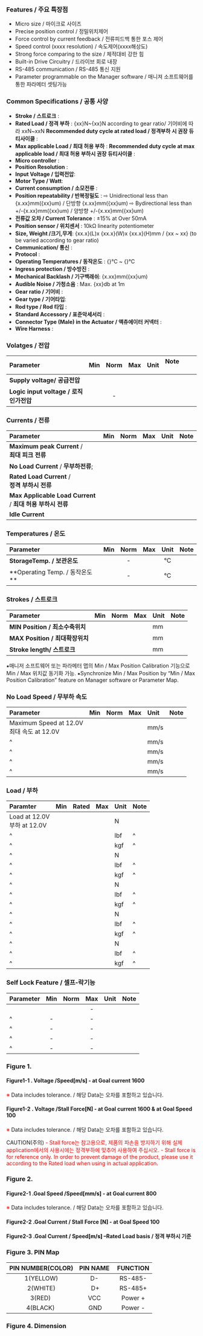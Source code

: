 ### Features / 주요 특장점
-  Micro size / 마이크로 사이즈
-  Precise position control / 정밀위치제어
-  Force control by current feedback / 전류피드백 통한 포스 제어
-  Speed control (xxxx resolution) / 속도제어(xxxx해상도)
-  Strong force comparing to the size / 체적대비 강한 힘
-  Built-in Drive Circuitry / 드라이브 회로 내장
-  RS-485 communication / RS-485 통신 지원
-  Parameter programmable on the Manager software 
  / 매니져 소프트웨어를 통한 파라메터 셋팅가능

### Common Specifications / 공통 사양
-  **Stroke / 스트로크** :
-  **Rated Load / 정격 부하** : {xx}N~{xx}N according to gear ratio/ 기어비에 따라 xxN~xxN
   **Recommended duty cycle at rated load / 정격부하 시 권장 듀티사이클** :
-  **Max applicable Load / 최대 허용 부하** : 
   **Recommended duty cycle at max applicable load / 최대 허용 부하시 권장 듀티사이클** :
-  **Micro controller** : 
-  **Position Resolution** : 
-  **Input Voltage / 입력전압**: 
-  **Motor Type / Watt**: 
-  **Current consumption / 소모전류** :
-  **Position repeatability / 반복정밀도** :
  ⇨ Unidirectional less than {x.xx}mm({xx}um) / 단방향 {x.xx}mm({xx}um)
  ⇨ Bydirectional less than +/-{x.xx}mm({xx}um) / 양방향 +/-{x.xx}mm({xx}um)
-  **전류값 오차 / Current Tolerance** : ±15% at Over 50mA
-  **Position sensor / 위치센서** : 10kΩ linearity potentiometer
-  **Size, Weight /크기,무게**: {xx.x}(L)x {xx.x}(W)x {xx.x}(H)mm / {xx ~ xx} (to be varied according to gear ratio)
-  **Communication/ 통신** : 
-  **Protocol** :  
-  **Operating Temperatures / 동작온도** : {}℃ ~ {}℃
-  **Ingress protection / 방수방진** : 
-  **Mechanical Backlash / 기구백래쉬**: {x.xx}mm({xx}um)
-  **Audible Noise / 가청소음** : Max. {xx}db at 1m
-  **Gear ratio / 기어비** : 
-  **Gear type / 기어타입**: 
- **Rod type / Rod 타입** :
- **Standard Accessory / 표준악세서리** :
- **Connector Type (Male) in the Actuator / 액츄에이터 커넥터** : 
- **Wire Harness** : 

### Volatges / 전압

|   Parameter                                    |       Min                    |       Norm         |       Max          |     Unit         |   Note&nbsp; &nbsp; &nbsp; &nbsp; &nbsp; &nbsp; &nbsp;   |
|:-----------------------------------------------|:----------------------------:|:------------------:|:------------------:|:----------------:|:---------------------------------------------------------|
|  **Supply voltage/ 공급전압**                      |                              |                    |                    |                  |                                                          |
|  **Logic input voltage / 로직인가전압**              |                              |        -           |                    |                  |                                                          |  

### Currents / 전류

|   Parameter                                                                                                                                                                                                                  |     Min     |     Norm               |     Max        |     Unit        |     Note                                                                                                            |
|:-----------------------------------------------------------------------------------------------------------------------------------------------------------------------------------------------------------------------------|:-----------:|:----------------------:|:--------------:|:----------------|:--------------------------------------------------------------------------------------------------------------------|
|        <div>**Maximum peak Current** /&nbsp;</div><div>**최대 피크 전류**</div>                                                                                                                                                    |             |                        |                |                 |                                                                                                                     |
|    **No Load Current** / **무부하전류**;                                                                                                                                                                                          |             |                        |                |                 |                                                                                                                     |
|        <div>**Rated Load Current** /&nbsp;</div><div>**정격 부하시 전류**</div>                                                                                                                                                     |             |                        |                |                 |      <div><br></div>                                                                                                |
|        <div>**Max Applicable Load Current**&nbsp;</div><div>/ **최대 허용 부하시 전류**</div>                                                                                                                                         |             |                        |                |                 |      <div><br></div>                                                                                                |
|    **Idle Current**                                                                                                                                                                                                          |             |                        |                |                 |                                                                                                                     |  

### Temperatures / 온도

|  Parameter                    |  Min  |  Norm  |  Max  |  Unit  |  Note  |
|:------------------------------|:-----:|:------:|:------|:------:|:-------|
|  **StorageTemp. / 보관온도**      |       |   -    |       |   ℃    |        |
|  **Operating Temp. / 동작온도 **  |       |   -    |       |   ℃    |        |  

### Strokes / 스트로크

| Parameter                 | Min | Norm | Max | Unit | Note                          |
|:--------------------------|:----|:-----|:----|:-----|:------------------------------|
| **MIN Position / 최소수축위치** |     |      |     |  mm  |                               |
| **MAX Position / 최대확장위치** |     |      |     |  mm  |                               |
| **Stroke length/ 스트로크**   |     |      |     |  mm  |                               |  

⁕매니저 소프트웨어 또는 파라메터 맵의 Min / Max Position Calibration 기능으로 Min / Max 위치값 동기화 가능.
⁕Synchronize Min / Max Position by “Min / Max Position Calibration” feature on Manager software or Parameter 
Map.

### No Load Speed / 무부하 속도

| Parameter                                                     | Min | Norm | Max | Unit   | Note              |
|:--------------------------------------------------------------|:----|:-----|:----|:-------|:------------------|
|  <div>Maximum Speed at 12.0V</div><div>최대 속도 at 12.0V</div>   |     |      |     |  mm/s  |                   |
| ^                                                             |     |      |     |  mm/s  |                   |
| ^                                                             |     |      |     |  mm/s  |  <div><br></div>  |
| ^                                                             |     |      |     |  mm/s  |                   |
| ^                                                             |     |      |     |  mm/s  |                   |  

### Load / 부하

| Paramter                                              | Min | Rated | Max | Unit                               | Note                                         |
|:------------------------------------------------------|:----|:------|:----|:-----------------------------------|:---------------------------------------------|
|    <div>Load at 12.0V</div><div>부하 at 12.0V</div>     |     |       |     |    N                               |                                              |
| ^                                                     |     |       |     |    lbf                             |  ^                                           |
| ^                                                     |     |       |     |    kgf                             |   ^                                          |
| ^                                                     |     |       |     |    N                               |                                              |
| ^                                                     |     |       |     |    lbf                             |   ^                                          |
| ^                                                     |     |       |     |    kgf                             |   ^                                          |
| ^                                                     |     |       |     |    N                               |                                              |
| ^                                                     |     |       |     |    lbf                             |   ^                                          |
| ^                                                     |     |       |     |    kgf                             |   ^                                          |
| ^                                                     |     |       |     |    N                               |                                              |
| ^                                                     |     |       |     |    lbf                             |   ^                                          |
| ^                                                     |     |       |     |    kgf                             |   ^                                          |
| ^                                                     |     |       |     |    N                               |    <div><br></div>                           |
| ^                                                     |     |       |     |    lbf                             |   ^                                          |
| ^                                                     |     |       |     |    kgf                             |   ^                                          |  

### Self Lock Feature / 셀프-락기능

| Parameter | Min | Norm                                  | Max | Unit | Note                             |
|:----------|:---:|:-------------------------------------:|:---:|:-----|:---------------------------------|
|           |     |                                       |  -  |      |  <div><br></div>                 |
| ^         |  -  |                                       |  -  |      |                                  |
| ^         |  -  |  <div><br></div>                      |  -  |      |  <div><br></div>                 |
| ^         |  -  |                                       |  -  |      |                                  |
| ^         |  -  |                                       |  -  |      |                                  |  

### Figure 1.
#### Figure1-1 . Voltage /Speed<font color="#000000">[m/s]</font> - at Goal current 1600

<font color="#ff0000">※</font> Data includes tolerance. / 해당 Data는 오차를 포함하고 있습니다.

#### Figure1-2 . Voltage /Stall Force<font color="#000000">[N]</font> - at Goal current 1600 & at Goal Speed 100

<font color="#ff0000">※ </font>Data includes tolerance. / 해당 Data는 오차를 포함하고 있습니다.

CAUTION(주의)
<font color="#ff0000">- Stall force는 참고용으로, 제품의 파손을 방지하기 위해 실제 application에서의 사용시에는 정격부하에 맞추어 사용하여 주십시오.</font>
<font color="#ff0000">- Stall force is for reference only. In order to prevent damage of the product, please use it according to the Rated load when using in actual application.</font>

### Figure 2.
#### Figure2-1 .Goal Speed /Speed<font color="#000000">[mm/s]</font> - at Goal current 800

<font color="#ff0000">※</font> Data includes tolerance. / 해당 Data는 오차를 포함하고 있습니다.

#### Figure2-2 .Goal Current / Stall Force <font color="#000000">[N]</font> - at Goal Speed 100


#### Figure2-3 .Goal Current / Speed<font color="#000000">[m/s]</font> –Rated Load basis / 정격 부하시 기준

### Figure 3. PIN Map

| PIN NUMBER(COLOR) | PIN NAME&nbsp; | <div>FUNCTION</div> |
|:------------------:|:---------------:|:--------------------:|
|         1(YELLOW) | D-&nbsp;       | RS-485-             |
|          2(WHITE) | D+             | <div>RS-485+</div>  |
|      3(RED)&nbsp; | VCC&nbsp;      | Power +             |
|    4(BLACK)&nbsp; | GND            | Power -             |  


### Figure 4. Dimension

